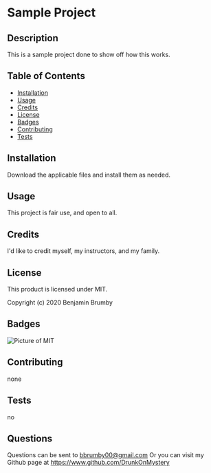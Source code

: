 

# Sample Project

## Description 

This is a sample project done to show off how this works.

## Table of Contents 

* [Installation](#installation)
* [Usage](#usage)
* [Credits](#credits)
* [License](#license)
* [Badges](#badges)
* [Contributing](#contributing)
* [Tests](#tests)


## Installation

Download the applicable files and install them as needed.


## Usage 

This project is fair use, and open to all.


## Credits

I'd like to credit myself, my instructors, and my family.


## License

This product is licensed under MIT.

Copyright (c) 2020 Benjamin Brumby


## Badges

![Picture of MIT](https://img.shields.io/badge/license-MIT-blue.svg)

## Contributing

none

## Tests

no

## Questions

Questions can be sent to bbrumby00@gmail.com
Or you can visit my Github page at https://www.github.com/DrunkOnMystery